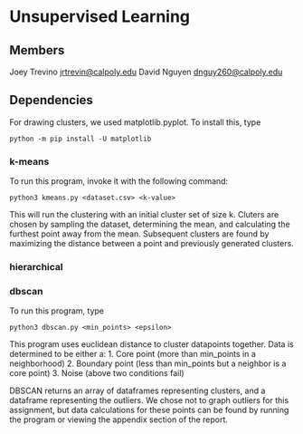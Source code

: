 # Unsupervised Learning

## Members
Joey Trevino jrtrevin@calpoly.edu
David Nguyen dnguy260@calpoly.edu

## Dependencies
For drawing clusters, we used matplotlib.pyplot. To install this, type 
```
python -m pip install -U matplotlib
```

### k-means
To run this program, invoke it with the following command:
```
python3 kmeans.py <dataset.csv> <k-value>
```

This will run the clustering with an initial cluster set of size k. Cluters are chosen by sampling the dataset, determining the mean, and calculating the furthest point away from the mean. Subsequent clusters are found by maximizing the distance between a point and previously generated clusters.


### hierarchical 

### dbscan
To run this program, type
```
python3 dbscan.py <min_points> <epsilon>
```
This program uses euclidean distance to cluster datapoints together. Data is determined to be either a:
        1. Core point (more than min_points in a neighborhood)
        2. Boundary point (less than min_points but a neighbor is a core point)
        3. Noise (above two conditions fail)

DBSCAN returns an array of dataframes representing clusters, and a dataframe representing the outliers.
We chose not to graph outliers for this assignment, but data calculations for these points can be found by running the program or viewing the appendix section of the report.